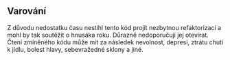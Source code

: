 ## Varování

Z důvodu nedostatku času nestihl tento kód projít nezbytnou refaktorizací a mohl by tak soutěžit o hnusáka roku. Důrazně nedoporučuji jej otevírat. Čtení zmíněného kódu může mít za následek nevolnost, depresi, ztrátu chuti k jídlu, bolest hlavy, sebevražedné sklony a jiné.
